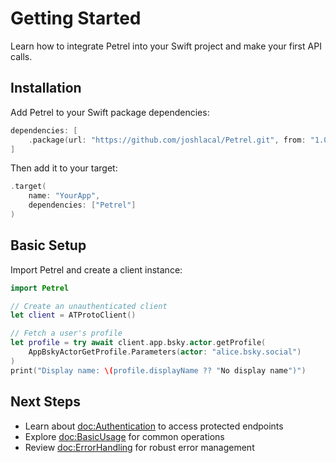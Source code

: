 # Getting Started

Learn how to integrate Petrel into your Swift project and make your first API calls.

## Installation

Add Petrel to your Swift package dependencies:

```swift
dependencies: [
    .package(url: "https://github.com/joshlacal/Petrel.git", from: "1.0.0")
]
```

Then add it to your target:

```swift
.target(
    name: "YourApp",
    dependencies: ["Petrel"]
)
```

## Basic Setup

Import Petrel and create a client instance:

```swift
import Petrel

// Create an unauthenticated client
let client = ATProtoClient()

// Fetch a user's profile
let profile = try await client.app.bsky.actor.getProfile(
    AppBskyActorGetProfile.Parameters(actor: "alice.bsky.social")
)
print("Display name: \(profile.displayName ?? "No display name")")
```

## Next Steps

- Learn about <doc:Authentication> to access protected endpoints
- Explore <doc:BasicUsage> for common operations
- Review <doc:ErrorHandling> for robust error management